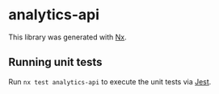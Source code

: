 # analytics-api

This library was generated with [Nx](https://nx.dev).

## Running unit tests

Run `nx test analytics-api` to execute the unit tests via [Jest](https://jestjs.io).
